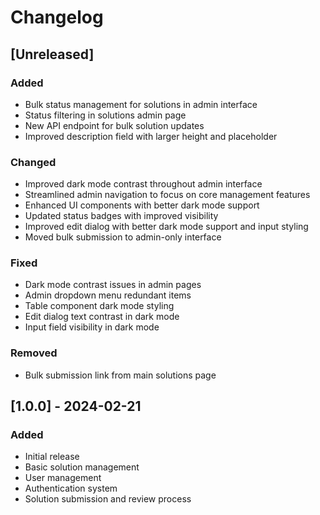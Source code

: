 # Changelog

## [Unreleased]

### Added
- Bulk status management for solutions in admin interface
- Status filtering in solutions admin page
- New API endpoint for bulk solution updates
- Improved description field with larger height and placeholder

### Changed
- Improved dark mode contrast throughout admin interface
- Streamlined admin navigation to focus on core management features
- Enhanced UI components with better dark mode support
- Updated status badges with improved visibility
- Improved edit dialog with better dark mode support and input styling
- Moved bulk submission to admin-only interface

### Fixed
- Dark mode contrast issues in admin pages
- Admin dropdown menu redundant items
- Table component dark mode styling
- Edit dialog text contrast in dark mode
- Input field visibility in dark mode

### Removed
- Bulk submission link from main solutions page

## [1.0.0] - 2024-02-21

### Added
- Initial release
- Basic solution management
- User management
- Authentication system
- Solution submission and review process